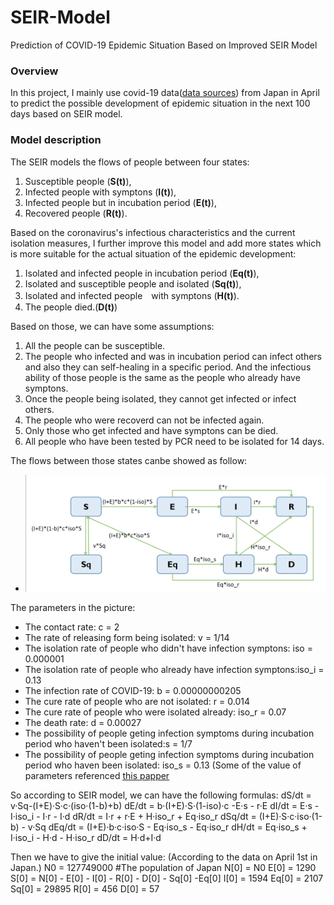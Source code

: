 # SEIR-Model
Prediction of COVID-19 Epidemic Situation Based on Improved SEIR Model

### Overview
In this project, I mainly use covid-19 data(<u>[data sources](https://www.mhlw.go.jp/stf/newpage_10651.html)</u>) from Japan in April to predict the possible development of epidemic situation in the next 100 days based on SEIR model.

### Model description
The SEIR models the flows of people between four states:
1) Susceptible people (**S(t)**), 
2) Infected people with symptons (**I(t)**), 
3) Infected people but in incubation period (**E(t)**),
4) Recovered people (**R(t)**). 

Based on the coronavirus's infectious characteristics and the current isolation measures, I further improve this model and add more states which is more suitable for the actual situation of the epidemic development: 
1) Isolated and infected people in incubation period (**Eq(t)**), 
2) Isolated and susceptible people and isolated (**Sq(t)**),
3) Isolated and infected people　with symptons (**H(t)**).
4) The people died.(**D(t)**)

Based on those, we can have some assumptions:
1) All the people can be susceptible.
2) The people who infected and was in incubation period can infect others and also they can self-healing in a specific period. And the infectious ability of those people is the same as the people who already have symptons.
3) Once the people being isolated, they cannot get infected or infect others.
4) The people who were recoverd can not be infected again.
5) Only those who get infected and have symptons can be died.
6) All people who have been tested by PCR need to be isolated for 14 days.


The flows between those states canbe showed as follow:
- ![Flows](/Flows.PNG "Flows between the states")

The parameters in the picture:
- The contact rate: c = 2
- The rate of releasing form being isolated: v = 1/14
- The isolation rate of people who didn't have infection symptons: iso = 0.000001
- The isolation rate of people who already have infection symptons:iso_i = 0.13
- The infection rate of COVID-19: b = 0.00000000205
- The cure rate of people who are not isolated: r = 0.014
- The cure rate of people who were isolated already: iso_r = 0.07
- The death rate: d = 0.00027
- The possibility of people geting infection symptoms during incubation period who haven't been isolated:s = 1/7
- The possibility of people geting infection symptoms during incubation period who haven been isolated: iso_s = 0.13
(Some of the value of parameters referenced <u>[this papper](http://www.zjujournals.com/med/CN/10.3785/j.issn.1008-9292.2020.02.05)</u>

So according to SEIR model, we can have the following formulas:
dS/dt = v·Sq-(I+E)·S·c·(iso·(1-b)+b)
dE/dt = b·(I+E)·S·(1-iso)·c -E·s - r·E
dI/dt = E·s - I·iso_i - I·r - I·d
dR/dt = I·r + r·E + H·iso_r + Eq·iso_r
dSq/dt = (I+E)·S·c·iso·(1-b) - v·Sq 
dEq/dt = (I+E)·b·c·iso·S - Eq·iso_s - Eq·iso_r
dH/dt = Eq·iso_s + I·iso_i - H·d - H·iso_r
dD/dt = H·d+I·d

Then we have to give the initial value:
(According to the data on April 1st in Japan.)
N0 = 127749000 #The population of Japan
N[0] = N0
E[0] = 1290
S[0] = N[0] - E[0] - I[0] - R[0] - D[0] - Sq[0] -Eq[0]
I[0] = 1594
Eq[0] = 2107
Sq[0] = 29895
R[0] = 456
D[0] = 57
    

